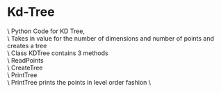# Kd-Tree

\ Python Code for KD Tree, \
\ Takes in value for the number of dimensions and number of points and creates a tree \
\ Class KDTree contains 3 methods \
\ ReadPoints \
\ CreateTree \
\ PrintTree \
\ PrintTree prints the points in level order fashion \

